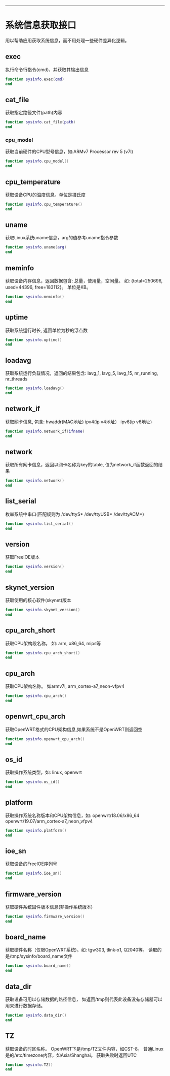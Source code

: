 
----

# 系统信息获取接口

用以帮助应用获取系统信息，而不用处理一些硬件差异化逻辑。

## exec

执行命令行指令(cmd)，并获取其输出信息

```lua
function sysinfo.exec(cmd)
end
```

## cat_file

获取指定路径文件(path)内容

```lua
function sysinfo.cat_file(path)
end
```

### cpu_model

获取当前硬件的CPU型号信息，如:ARMv7 Processor rev 5 (v7l)

```lua
function sysinfo.cpu_model()
end
```

## cpu_temperature

获取设备CPU的温度信息。单位是摄氏度

```lua
function sysinfo.cpu_temperature()
end
```

## uname

获取Linux系统uname信息，arg的值参考uname指令参数

```lua
function sysinfo.uname(arg)
end
```

## meminfo

获取设备内存信息，返回数据包含: 总量，使用量，空闲量。 如: {total=250696, used=44396, free=183112}。 单位是KB。

```lua
function sysinfo.meminfo()
end
```

## uptime

获取系统运行时长, 返回单位为秒的浮点数

```lua
function sysinfo.uptime()
end
```

## loadavg

获取系统运行负载情况，返回的结果包含: lavg_1, lavg_5, lavg_15, nr_running, nr_threads

```lua
function sysinfo.loadavg()
end
```

## network_if

获取网卡信息, 包含: hwaddr(MAC地址) ipv4(ip v4地址） ipv6(ip v6地址)

```lua
function sysinfo.network_if(ifname)
end
```

## network

获取所有网卡信息，返回以网卡名称为key的table, 值为network_if函数返回的结果

```lua
function sysinfo.network()
end
```

## list_serial

枚举系统中串口(匹配规则为 /dev/ttyS* /dev/ttyUSB* /dev/ttyACM*)

```lua
function sysinfo.list_serial()
end
```

## version

获取FreeIOE版本

```lua
function sysinfo.version()
end
```

## skynet_version

获取使用的核心软件(skynet)版本

```lua
function sysinfo.skynet_version()
end
```

## cpu_arch_short

获取CPU架构段名称。 如: arm, x86_64, mips等

```lua
function sysinfo.cpu_arch_short()
end
```

## cpu_arch

获取CPU架构名称。 如armv7l, arm_cortex-a7_neon-vfpv4

```lua
function sysinfo.cpu_arch()
end
```

## openwrt_cpu_arch

获取OpenWRT格式的CPU架构信息,如果系统不是OpenWRT则返回空

```lua
function sysinfo.openwrt_cpu_arch()
end
```

## os_id

获取操作系统类型。如: linux, openwrt

```lua
function sysinfo.os_id()
end
```

## platform

获取操作系统名称版本和CPU架构信息，如: openwrt/18.06/x86_64 openwrt/19.07/arm_cortex-a7_neon_vfpv4

```lua
function sysinfo.platform()
end
```

## ioe_sn

获取设备的FreeIOE序列号

```lua
function sysinfo.ioe_sn()
end
```

## firmware_version

获取硬件系统固件版本信息(非操作系统版本)

```lua
function sysinfo.firmware_version()
end
```

## board_name

获取硬件名称（仅限OpenWRT系统)。如: tgw303, tlink-x1, Q2040等。 读取的是/tmp/sysinfo/board_name文件

```lua
function sysinfo.board_name()
end
```

## data_dir

获取设备可用以存储数据的路径信息， 如返回/tmp则代表此设备没有存储器可以用来进行数据存储。

```lua
function sysinfo.data_dir()
end
```

## TZ

获取设备的时区名称。 OpenWRT下是/tmp/TZ文件内容，如CST-8。 普通Linux是的/etc/timezone内容，如Asia/Shanghai。 获取失败时返回UTC

```lua
function sysinfo.TZ()
end
```
